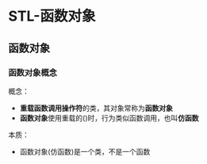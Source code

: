 # STL-函数对象
## 函数对象
### 函数对象概念
概念：  
 * **重载函数调用操作符**的类，其对象常称为**函数对象**  
 * **函数对象**使用重载的()时，行为类似函数调用，也叫**仿函数**  
  
本质：  
 * 函数对象(仿函数)是一个类，不是一个函数  
  
